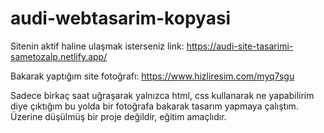 # audi-webtasarim-kopyasi

Sitenin aktif haline ulaşmak isterseniz link:
https://audi-site-tasarimi-sametozalp.netlify.app/

Bakarak yaptığım site fotoğrafı: 
https://www.hizliresim.com/myq7sgu

Sadece birkaç saat uğraşarak yalnızca html, css kullanarak ne yapabilirim diye çıktığım bu yolda bir fotoğrafa bakarak tasarım yapmaya çalıştım. Üzerine düşülmüş bir proje değildir, eğitim amaçlıdır.
